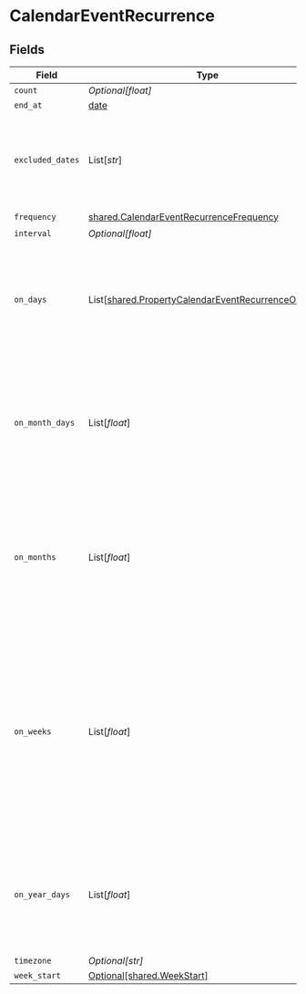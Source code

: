 # CalendarEventRecurrence


## Fields

| Field                                                                                                                                                            | Type                                                                                                                                                             | Required                                                                                                                                                         | Description                                                                                                                                                      |
| ---------------------------------------------------------------------------------------------------------------------------------------------------------------- | ---------------------------------------------------------------------------------------------------------------------------------------------------------------- | ---------------------------------------------------------------------------------------------------------------------------------------------------------------- | ---------------------------------------------------------------------------------------------------------------------------------------------------------------- |
| `count`                                                                                                                                                          | *Optional[float]*                                                                                                                                                | :heavy_minus_sign:                                                                                                                                               | N/A                                                                                                                                                              |
| `end_at`                                                                                                                                                         | [date](https://docs.python.org/3/library/datetime.html#date-objects)                                                                                             | :heavy_minus_sign:                                                                                                                                               | N/A                                                                                                                                                              |
| `excluded_dates`                                                                                                                                                 | List[*str*]                                                                                                                                                      | :heavy_minus_sign:                                                                                                                                               | dates to exclude from the recurrence, defaults to undefined (no exclusions)                                                                                      |
| `frequency`                                                                                                                                                      | [shared.CalendarEventRecurrenceFrequency](../../models/shared/calendareventrecurrencefrequency.md)                                                               | :heavy_check_mark:                                                                                                                                               | N/A                                                                                                                                                              |
| `interval`                                                                                                                                                       | *Optional[float]*                                                                                                                                                | :heavy_minus_sign:                                                                                                                                               | N/A                                                                                                                                                              |
| `on_days`                                                                                                                                                        | List[[shared.PropertyCalendarEventRecurrenceOnDays](../../models/shared/propertycalendareventrecurrenceondays.md)]                                               | :heavy_minus_sign:                                                                                                                                               | days of the week to repeat on, defaults to undefined (every day), only used if frequency is WEEKLY                                                               |
| `on_month_days`                                                                                                                                                  | List[*float*]                                                                                                                                                    | :heavy_minus_sign:                                                                                                                                               | days of the month to repeat on, defaults to undefined (every day), only used if frequency is MONTHLY                                                             |
| `on_months`                                                                                                                                                      | List[*float*]                                                                                                                                                    | :heavy_minus_sign:                                                                                                                                               | months of the year to repeat on, defaults to undefined (every month), only used if frequency is YEARLY, January is 1                                             |
| `on_weeks`                                                                                                                                                       | List[*float*]                                                                                                                                                    | :heavy_minus_sign:                                                                                                                                               | week ordinals for BYDAY (e.g., -1 for last, -2 for second-to-last, 1 for first, 2 for second), only used with on_days. 0 is used for days without week ordinals. |
| `on_year_days`                                                                                                                                                   | List[*float*]                                                                                                                                                    | :heavy_minus_sign:                                                                                                                                               | days of the year to repeat on, defaults to undefined (every day), only used if frequency is YEARLY                                                               |
| `timezone`                                                                                                                                                       | *Optional[str]*                                                                                                                                                  | :heavy_minus_sign:                                                                                                                                               | N/A                                                                                                                                                              |
| `week_start`                                                                                                                                                     | [Optional[shared.WeekStart]](../../models/shared/weekstart.md)                                                                                                   | :heavy_minus_sign:                                                                                                                                               | N/A                                                                                                                                                              |